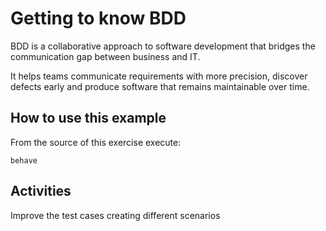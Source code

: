 # Getting to know BDD
BDD is a collaborative approach to software development that bridges the communication gap between business and IT. 

It helps teams communicate requirements with more precision, discover defects early and produce software that remains maintainable over time.

## How to use this example

From the source of this exercise execute:

```
behave
```

## Activities

Improve the test cases creating different scenarios